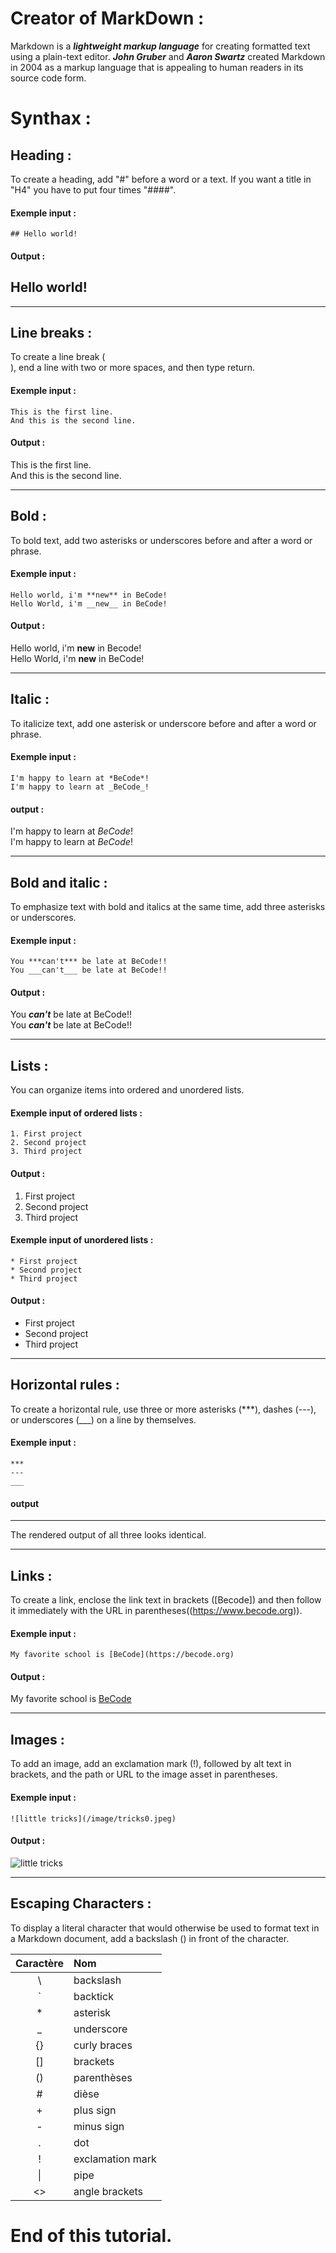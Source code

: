 # Creator of MarkDown : 

Markdown is a ***lightweight markup language*** for creating formatted text using a plain-text editor. ***John Gruber*** and ***Aaron Swartz*** created Markdown in 2004 as a markup language that is appealing to human readers in its source code form.

# Synthax :

## Heading : 

To create a heading, add "#" before a word or a text. If you want a title in "H4" you have to put four times "####".

#### Exemple input :

    ## Hello world!

#### Output : 

## Hello world!

---

## Line breaks :

To create a line break (<br>), end a line with two or more spaces, and then type return.

#### Exemple input : 

    This is the first line.  
    And this is the second line.

#### Output : 

This is the first line.  
And this is the second line.

---

## Bold :

To bold text, add two asterisks or underscores before and after a word or phrase.

#### Exemple input :

    Hello world, i'm **new** in BeCode!
    Hello World, i'm __new__ in BeCode!

#### Output : 

Hello world, i'm **new** in Becode!  
Hello World, i'm __new__ in BeCode!

---

## Italic : 

To italicize text, add one asterisk or underscore before and after a word or phrase.

#### Exemple input : 

    I'm happy to learn at *BeCode*!  
    I'm happy to learn at _BeCode_!

#### output : 

I'm happy to learn at *BeCode*!   
I'm happy to learn at _BeCode_!

---

## Bold and italic : 

To emphasize text with bold and italics at the same time, add three asterisks or underscores.

#### Exemple input : 

    You ***can't*** be late at BeCode!!
    You ___can't___ be late at BeCode!!

#### Output : 


You ***can't*** be late at BeCode!!  
You ___can't___ be late at BeCode!!

---

## Lists : 

You can organize items into ordered and unordered lists.

#### Exemple input of ordered lists :

    1. First project
    2. Second project
    3. Third project

#### Output : 

1. First project
2. Second project
3. Third project

#### Exemple input of unordered lists : 

    * First project
    * Second project
    * Third project

#### Output : 

* First project
* Second project
* Third project

---

## Horizontal rules : 

To create a horizontal rule, use three or more asterisks (***), dashes (---), or underscores (___) on a line by themselves.

#### Exemple input : 

    ***
    ---
    ___

#### output 

 _______________________
The rendered output of all three looks identical.

---

## Links : 

To create a link, enclose the link text in brackets ([Becode]) and then follow it immediately with the URL in parentheses((https://www.becode.org)).


#### Exemple input : 

    My favorite school is [BeCode](https://becode.org)

#### Output : 

My favorite school is [BeCode](https://becode.org)

---

## Images : 

To add an image, add an exclamation mark (!), followed by alt text in brackets, and the path or URL to the image asset in parentheses.

#### Exemple input : 

    ![little tricks](/image/tricks0.jpeg)

#### Output : 

![little tricks](/image/tricks0.jpeg)

---

## Escaping Characters : 

To display a literal character that would otherwise be used to format text in a Markdown document, add a backslash (\) in front of the character.

| Caractère | Nom                 |
| :-------: | :------------------ |
|    \\     | backslash           |
|    \`     | backtick            |
|    \*     | asterisk            |
|    \_     | underscore          |
|    \{}    | curly braces        |
|    \[]    | brackets            |
|    \()    | parenthèses         |
|    \#     | dièse               |
|    \+     | plus sign           |
|    \-     | minus sign          |
|    \.     | dot                 |
|    \!     | exclamation mark    |
|    \|     | pipe                |
|    \<>    | angle brackets      |

# End of this tutorial. 




    










